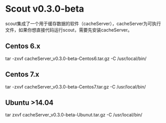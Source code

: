 
# Scout v0.3.0-beta

scout集成了一个用于缓存数据的软件（cacheServer），cacheServer为可执行文件，如果你想直接代码运行scout，需要先安装cacheServer。

## Centos 6.x
tar -zxvf cacheServer_v0.3.0-beta-Centos6.tar.gz -C /usr/local/bin/


## Centos 7.x
tar -zxvf cacheServer_v0.3.0-beta-Centos7.tar.gz -C /usr/local/bin/


## Ubuntu >14.04
tar zxvf cacheServer_v0.3.0-beta-Ubunut.tar.gz -C /usr/local/bin/

